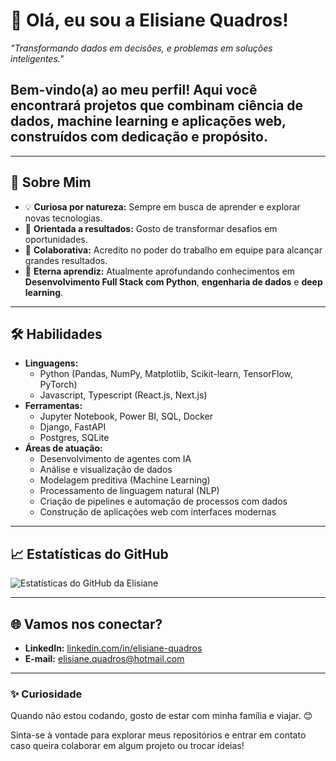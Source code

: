 # 👋 Olá, eu sou a Elisiane Quadros!

*"Transformando dados em decisões, e problemas em soluções inteligentes."*

## Bem-vindo(a) ao meu perfil! Aqui você encontrará projetos que combinam **ciência de dados**, **machine learning** e **aplicações web**, construídos com dedicação e propósito.
---

## 🚀 Sobre Mim
- 💡 **Curiosa por natureza:** Sempre em busca de aprender e explorar novas tecnologias.
- 🎯 **Orientada a resultados:** Gosto de transformar desafios em oportunidades.
- 🤝 **Colaborativa:** Acredito no poder do trabalho em equipe para alcançar grandes resultados.
- 🌱 **Eterna aprendiz:** Atualmente aprofundando conhecimentos em **Desenvolvimento Full Stack com Python**, **engenharia de dados** e **deep learning**.

---

## 🛠️ Habilidades

- **Linguagens:**
  - Python (Pandas, NumPy, Matplotlib, Scikit-learn, TensorFlow, PyTorch)
  - Javascript, Typescript (React.js, Next.js)
- **Ferramentas:**
  - Jupyter Notebook, Power BI, SQL, Docker
  - Django, FastAPI
  - Postgres, SQLite
- **Áreas de atuação:**
  - Desenvolvimento de agentes com IA
  - Análise e visualização de dados
  - Modelagem preditiva (Machine Learning)
  - Processamento de linguagem natural (NLP)
  - Criação de pipelines e automação de processos com dados
  - Construção de aplicações web com interfaces modernas

---

## 📈 Estatísticas do GitHub

![Estatísticas do GitHub da Elisiane](https://github-readme-stats.vercel.app/api?username=elisiane-quadros&show_icons=true&theme=radical)

---

## 🌐 Vamos nos conectar?

- **LinkedIn:** [linkedin.com/in/elisiane-quadros](#)
- **E-mail:** [elisiane.quadros@hotmail.com](#)

---

### ✨ Curiosidade
Quando não estou codando, gosto de estar com minha família e viajar. 😊

Sinta-se à vontade para explorar meus repositórios e entrar em contato caso queira colaborar em algum projeto ou trocar ideias!
